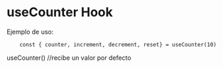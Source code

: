 # useCounter Hook

Ejemplo de uso:
```
    const { counter, increment, decrement, reset} = useCounter(10)

```

useCounter() //recibe un valor por defecto